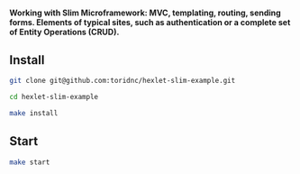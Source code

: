 #### Working with Slim Microframework: MVC, templating, routing, sending forms. Elements of typical sites, such as authentication or a complete set of Entity Operations (CRUD).

## Install
```sh
git clone git@github.com:toridnc/hexlet-slim-example.git
```
```sh
cd hexlet-slim-example
```
```sh
make install
```

## Start
```sh
make start
```
